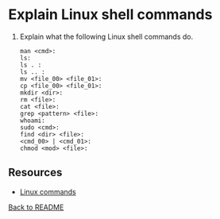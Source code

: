 # Explain Linux shell commands
1. Explain what the following Linux shell commands do.
    ```
    man <cmd>:
    ls:
    ls . :
    ls .. :
    mv <file_00> <file_01>:
    cp <file_00> <file_01>:
    mkdir <dir>:
    rm <file>:
    cat <file>:
    grep <pattern> <file>:
    whoami:
    sudo <cmd>:
    find <dir> <file>:
    <cmd_00> | <cmd_01>:
    chmod <mod> <file>:
    ```

## Resources
- [Linux commands](https://www.howtogeek.com/412055/37-important-linux-commands-you-should-know/)

[Back to README](README.md)